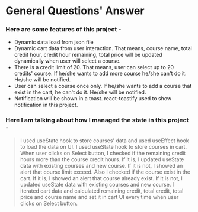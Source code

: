 # General Questions' Answer

### Here are some features of this project -
* Dynamic data load from json file
* Dynamic cart data from user interaction. That means, course name, total credit hour, credit hour remaining, total price will be updated dynamically when user will select a course.
* There is a credit limit of 20. That means, user can select up to 20 credits' course. If he/she wants to add more course he/she can't do it. He/she will be notified.
* User can select a course once only. If he/she wants to add a course that exist in the cart, he can't do it. He/she will be notified.
* Notification will be shown in a toast. react-toastify used to show notification in this project.

### Here I am talking about how I managed the state in this project -
>I used useState hook to store courses' data and used useEffect hook to load the data on UI.
>I used useState hook to store courses in cart. When user clicks on Select button, I checked if the remaining credit hours more than the course credit hours. If it is, I updated useState data with existing courses and new course. If it is not, I showed an alert that course limit exceed. Also I checked if the course exist in the cart. If it is, I showed an alert that course already exist. If it is not, I updated useState data with existing courses and new course. I iterated cart data and calculated remaining credit, total credit, total price and course name and set it in cart UI every time when user clicks on Select button.
